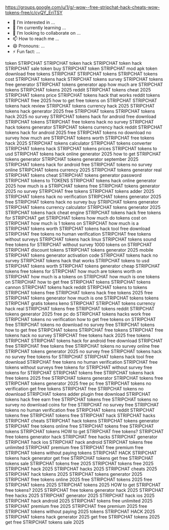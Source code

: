 https://groups.google.com/u/1/g/-wow--free-stripchat-hack-cheats-wow-tokens-free/c/cyQY_EriTSY


- 👀 I’m interested in ...
- 🌱 I’m currently learning ...
- 💞️ I’m looking to collaborate on ...
- 📫 How to reach me ...
- 😄 Pronouns: ...
- ⚡ Fun fact: ...

<!---
koekoesa/koekoesa is a ✨ special ✨ repository because its `README.md` (this file) appears on your GitHub profile.
You can click the Preview link to take a look at your changes.
--->
token STRIPCHAT
STRIPCHAT token hack
STRIPCHAT token hack
STRIPCHAT sale token
buy STRIPCHAT token
STRIPCHAT mod apk token download
free tokens STRIPCHAT
STRIPCHAT tokens
STRIPCHAT tokens cost
STRIPCHAT tokens hack
STRIPCHAT tokens survey
STRIPCHAT tokens free generator
STRIPCHAT tokens generator app
how much are STRIPCHAT tokens
STRIPCHAT tokens 2025 reddit
STRIPCHAT tokens cheat 2025
STRIPCHAT tokens price
STRIPCHAT tokens hack that works reddit
tokens STRIPCHAT free 2025
how to get free tokens on STRIPCHAT
STRIPCHAT tokens hack review
STRIPCHAT tokens currency hack 2025
STRIPCHAT tokens hack generator 2025
free STRIPCHAT tokens
STRIPCHAT tokens hack 2025 no survey
STRIPCHAT tokens hack for android free download
STRIPCHAT tokens
STRIPCHAT free tokens hack no survey
STRIPCHAT hack tokens generator
STRIPCHAT tokens currency hack reddit
STRIPCHAT tokens hack for android 2025
free STRIPCHAT tokens no download no survey
how much are STRIPCHAT tokens worth
STRIPCHAT free tokens hack 2025
STRIPCHAT tokens calculator
STRIPCHAT tokens converter
STRIPCHAT tokens hack
STRIPCHAT tokens prices
STRIPCHAT tokens to usd
STRIPCHAT tokens hack online generator 2025
how to get STRIPCHAT tokens generator
STRIPCHAT tokens generator september 2025
STRIPCHAT tokens hack for android
free STRIPCHAT tokens no survey online
STRIPCHAT tokens currency 2025
STRIPCHAT tokens generator real
STRIPCHAT tokens cheat
STRIPCHAT tokens generator password
STRIPCHAT tokens to TOKENS
STRIPCHAT tokens hack online generator 2025
how much is a STRIPCHAT tokens
free STRIPCHAT tokens generator 2025 no survey
STRIPCHAT free tokens
STRIPCHAT tokens adder 2025
STRIPCHAT tokens hack no verification
STRIPCHAT tokens generator 2025
free STRIPCHAT tokens hack no survey
buy STRIPCHAT tokens generator
STRIPCHAT tokens currency calculator
STRIPCHAT tokens generator 2025
STRIPCHAT tokens hack cheat engine
STRIPCHAT tokens hack
free tokens for STRIPCHAT
get STRIPCHAT tokens
how much do tokens cost on STRIPCHAT
how much is 1 tokens on STRIPCHAT
how much is a STRIPCHAT tokens worth
STRIPCHAT tokens hack tool free download
STRIPCHAT free tokens no human verification
STRIPCHAT free tokens without surveys
STRIPCHAT tokens hack linux
STRIPCHAT tokens sound
free tokens for STRIPCHAT without survey
1000 tokens on STRIPCHAT
STRIPCHAT discount tokens
STRIPCHAT tokens generator 2025 mobile
STRIPCHAT tokens generator activation code
STRIPCHAT tokens hack no survey
STRIPCHAT tokens hack that works
STRIPCHAT tokens to usd
STRIPCHAT tokens worth
STRIPCHAT tokens generator
cheap STRIPCHAT tokens
free tokens for STRIPCHAT
how much are tokens worth on STRIPCHAT
how much is a tokens on STRIPCHAT
how much is one tokens on STRIPCHAT
how to get free STRIPCHAT tokens
STRIPCHAT tokens cannon
STRIPCHAT tokens hack reddit
STRIPCHAT tokens to tokens
STRIPCHAT tokens free
STRIPCHAT tokens hack free tokens 2025
free STRIPCHAT tokens generator
how much is one STRIPCHAT tokens
tokens STRIPCHAT gratis
tokens keno STRIPCHAT
STRIPCHAT tokens currency hack real
STRIPCHAT tokens free
STRIPCHAT tokens reddit
STRIPCHAT tokens generator 2025 free pc
do STRIPCHAT tokens hacks work
free STRIPCHAT tokens no verification
how to get free tokens on STRIPCHAT
free STRIPCHAT tokens no download no survey
free STRIPCHAT tokens
how to get free STRIPCHAT tokens
STRIPCHAT free tokens
STRIPCHAT free tokens hack no survey
STRIPCHAT free tokens hack 2025
free tokens STRIPCHAT
STRIPCHAT tokens hack for android free download
STRIPCHAT free
STRIPCHAT free tokens
free STRIPCHAT tokens no survey online
free STRIPCHAT tokens generator 2025 no survey
free STRIPCHAT tokens hack no survey
free tokens for STRIPCHAT
STRIPCHAT tokens hack tool free download
STRIPCHAT free tokens no human verification
STRIPCHAT free tokens without surveys
free tokens for STRIPCHAT without survey
free tokens for STRIPCHAT
STRIPCHAT tokens free
STRIPCHAT tokens hack free tokens 2025
free STRIPCHAT tokens generator
STRIPCHAT tokens free
STRIPCHAT tokens generator 2025 free pc
free STRIPCHAT tokens no verification
get free tokens STRIPCHAT
free STRIPCHAT tokens no download
STRIPCHAT tokens adder plugin free download
STRIPCHAT tokens hack free
earn free STRIPCHAT tokens
free STRIPCHAT tokens no survey no download
coins for free STRIPCHAT no survey
free STRIPCHAT tokens no human verification
free STRIPCHAT tokens reddit
STRIPCHAT tokens free
STRIPCHAT tokens free
STRIPCHAT hack
STRIPCHAT hacks
STRIPCHAT cheats
STRIPCHAT hack tokens
STRIPCHAT tokens generator
STRIPCHAT free tokens online
free STRIPCHAT tokens
free STRIPCHAT tokens
STRIPCHAT tokens
HOW to get STRIPCHAT free tokens?
STRIPCHAT free tokens generator hack
STRIPCHAT free hacks
STRIPCHAT generator
STRIPCHAT hack ios
STRIPCHAT hack android
STRIPCHAT tokens free unlimited
STRIPCHAT premium free
STRIPCHAT free premium
free STRIPCHAT tokens without paying
tokens STRIPCHAT HACK
STRIPCHAT tokens hack generator
get free STRIPCHAT tokens
get free STRIPCHAT tokens sale
STRIPCHAT tokens free 2025
STRIPCHAT tokens free 2025
STRIPCHAT hack 2025
STRIPCHAT hacks 2025
STRIPCHAT cheats 2025
STRIPCHAT hack tokens 2025
STRIPCHAT tokens generator 2025
STRIPCHAT free tokens online 2025
free STRIPCHAT tokens 2025
free STRIPCHAT tokens 2025
STRIPCHAT tokens 2025
HOW to get STRIPCHAT free tokens? 2025
STRIPCHAT free tokens generator hack 2025
STRIPCHAT free hacks 2025
STRIPCHAT generator 2025
STRIPCHAT hack ios 2025
STRIPCHAT hack android 2025
STRIPCHAT tokens free unlimited 2025
STRIPCHAT premium free 2025
STRIPCHAT free premium 2025
free STRIPCHAT tokens without paying 2025
tokens STRIPCHAT HACK 2025
STRIPCHAT tokens hack generator 2025
get free STRIPCHAT tokens 2025
get free STRIPCHAT tokens sale 2025

